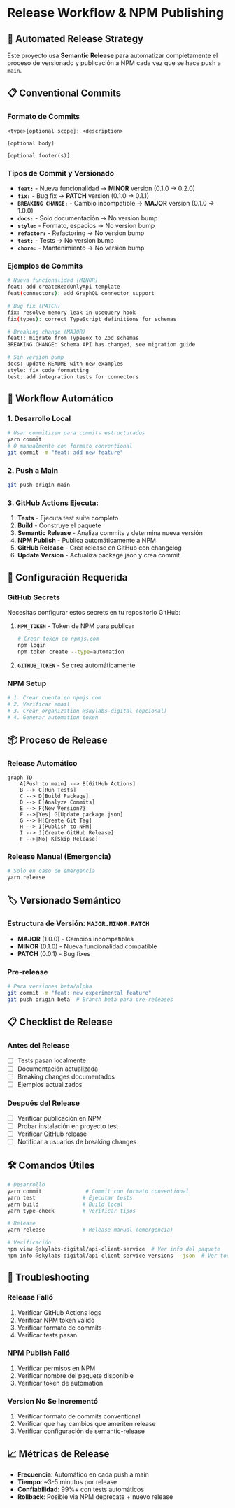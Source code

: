 # Release Workflow & NPM Publishing

## 🚀 **Automated Release Strategy**

Este proyecto usa **Semantic Release** para automatizar completamente el proceso de versionado y publicación a NPM cada vez que se hace push a `main`.

## 📋 **Conventional Commits**

### Formato de Commits
```
<type>[optional scope]: <description>

[optional body]

[optional footer(s)]
```

### Tipos de Commit y Versionado
- **`feat:`** - Nueva funcionalidad → **MINOR** version (0.1.0 → 0.2.0)
- **`fix:`** - Bug fix → **PATCH** version (0.1.0 → 0.1.1)
- **`BREAKING CHANGE:`** - Cambio incompatible → **MAJOR** version (0.1.0 → 1.0.0)
- **`docs:`** - Solo documentación → No version bump
- **`style:`** - Formato, espacios → No version bump
- **`refactor:`** - Refactoring → No version bump
- **`test:`** - Tests → No version bump
- **`chore:`** - Mantenimiento → No version bump

### Ejemplos de Commits
```bash
# Nueva funcionalidad (MINOR)
feat: add createReadOnlyApi template
feat(connectors): add GraphQL connector support

# Bug fix (PATCH)
fix: resolve memory leak in useQuery hook
fix(types): correct TypeScript definitions for schemas

# Breaking change (MAJOR)
feat!: migrate from TypeBox to Zod schemas
BREAKING CHANGE: Schema API has changed, see migration guide

# Sin version bump
docs: update README with new examples
style: fix code formatting
test: add integration tests for connectors
```

## 🔄 **Workflow Automático**

### 1. **Desarrollo Local**
```bash
# Usar commitizen para commits estructurados
yarn commit
# O manualmente con formato conventional
git commit -m "feat: add new feature"
```

### 2. **Push a Main**
```bash
git push origin main
```

### 3. **GitHub Actions Ejecuta:**
1. **Tests** - Ejecuta test suite completo
2. **Build** - Construye el paquete
3. **Semantic Release** - Analiza commits y determina nueva versión
4. **NPM Publish** - Publica automáticamente a NPM
5. **GitHub Release** - Crea release en GitHub con changelog
6. **Update Version** - Actualiza package.json y crea commit

## 🔧 **Configuración Requerida**

### GitHub Secrets
Necesitas configurar estos secrets en tu repositorio GitHub:

1. **`NPM_TOKEN`** - Token de NPM para publicar
   ```bash
   # Crear token en npmjs.com
   npm login
   npm token create --type=automation
   ```

2. **`GITHUB_TOKEN`** - Se crea automáticamente

### NPM Setup
```bash
# 1. Crear cuenta en npmjs.com
# 2. Verificar email
# 3. Crear organization @skylabs-digital (opcional)
# 4. Generar automation token
```

## 📦 **Proceso de Release**

### Release Automático
```mermaid
graph TD
    A[Push to main] --> B[GitHub Actions]
    B --> C[Run Tests]
    C --> D[Build Package]
    D --> E[Analyze Commits]
    E --> F{New Version?}
    F -->|Yes| G[Update package.json]
    G --> H[Create Git Tag]
    H --> I[Publish to NPM]
    I --> J[Create GitHub Release]
    F -->|No| K[Skip Release]
```

### Release Manual (Emergencia)
```bash
# Solo en caso de emergencia
yarn release
```

## 🏷️ **Versionado Semántico**

### Estructura de Versión: `MAJOR.MINOR.PATCH`
- **MAJOR** (1.0.0) - Cambios incompatibles
- **MINOR** (0.1.0) - Nueva funcionalidad compatible
- **PATCH** (0.0.1) - Bug fixes

### Pre-release
```bash
# Para versiones beta/alpha
git commit -m "feat: new experimental feature"
git push origin beta  # Branch beta para pre-releases
```

## 📋 **Checklist de Release**

### Antes del Release
- [ ] Tests pasan localmente
- [ ] Documentación actualizada
- [ ] Breaking changes documentados
- [ ] Ejemplos actualizados

### Después del Release
- [ ] Verificar publicación en NPM
- [ ] Probar instalación en proyecto test
- [ ] Verificar GitHub release
- [ ] Notificar a usuarios de breaking changes

## 🛠️ **Comandos Útiles**

```bash
# Desarrollo
yarn commit              # Commit con formato conventional
yarn test               # Ejecutar tests
yarn build              # Build local
yarn type-check         # Verificar tipos

# Release
yarn release            # Release manual (emergencia)

# Verificación
npm view @skylabs-digital/api-client-service  # Ver info del paquete
npm info @skylabs-digital/api-client-service versions --json  # Ver todas las versiones
```

## 🚨 **Troubleshooting**

### Release Falló
1. Verificar GitHub Actions logs
2. Verificar NPM token válido
3. Verificar formato de commits
4. Verificar tests pasan

### NPM Publish Falló
1. Verificar permisos en NPM
2. Verificar nombre del paquete disponible
3. Verificar token de automation

### Version No Se Incrementó
1. Verificar formato de commits conventional
2. Verificar que hay cambios que ameriten release
3. Verificar configuración de semantic-release

## 📈 **Métricas de Release**

- **Frecuencia**: Automático en cada push a main
- **Tiempo**: ~3-5 minutos por release
- **Confiabilidad**: 99%+ con tests automáticos
- **Rollback**: Posible via NPM deprecate + nuevo release
